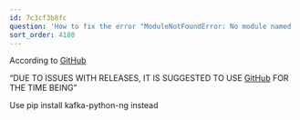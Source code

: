 ```yaml
---
id: 7c3cf3b8fc
question: 'How to fix the error "ModuleNotFoundError: No module named ''kafka.vendor.six.moves''"?'
sort_order: 4180
---
```


According to [GitHub](https://github.com/dpkp/kafka-python/)

“DUE TO ISSUES WITH RELEASES, IT IS SUGGESTED TO USE [GitHub](https://github.com/wbarnha/kafka-python-ng) FOR THE TIME BEING”

Use pip install kafka-python-ng instead

